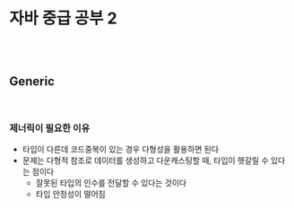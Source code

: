 # 자바 중급 공부 2

<br><br>

## Generic

<br>

### 제너릭이 필요한 이유
- 타입이 다른데 코드중복이 있는 경우 다형성을 활용하면 된다
- 문제는 다형적 참조로 데이터를 생성하고 다운캐스팅할 때, 타입이 헷갈릴 수 있다는 점이다
  - 잘못된 타입의 인수를 전달할 수 있다는 것이다
  - 타입 안정성이 떨어짐
